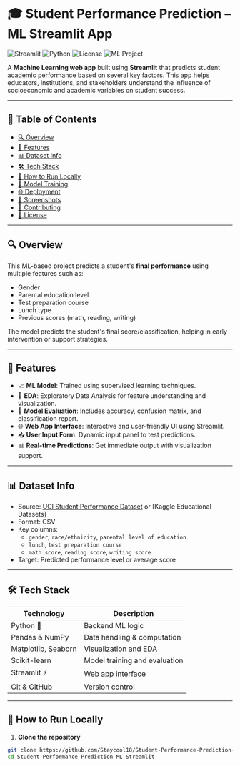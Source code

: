# 🎓 Student Performance Prediction – ML Streamlit App

![Streamlit](https://img.shields.io/badge/Streamlit-App-red?logo=streamlit)
![Python](https://img.shields.io/badge/Python-3.8+-blue?logo=python)
![License](https://img.shields.io/github/license/Staycool18/Student-Performance-Prediction-ML-Streamlit)
![ML Project](https://img.shields.io/badge/Machine%20Learning-Project-brightgreen)

A **Machine Learning web app** built using **Streamlit** that predicts student academic performance based on several key factors. This app helps educators, institutions, and stakeholders understand the influence of socioeconomic and academic variables on student success.

---

## 📌 Table of Contents

- [🔍 Overview](#-overview)
- [🧠 Features](#-features)
- [📊 Dataset Info](#-dataset-info)
- [🛠️ Tech Stack](#️-tech-stack)
- [🚀 How to Run Locally](#-how-to-run-locally)
- [🧪 Model Training](#-model-training)
- [🌐 Deployment](#-deployment)
- [📸 Screenshots](#-screenshots)
- [🙌 Contributing](#-contributing)
- [📄 License](#-license)

---

## 🔍 Overview

This ML-based project predicts a student's **final performance** using multiple features such as:

- Gender  
- Parental education level  
- Test preparation course  
- Lunch type  
- Previous scores (math, reading, writing)

The model predicts the student's final score/classification, helping in early intervention or support strategies.

---

## 🧠 Features

- 📈 **ML Model**: Trained using supervised learning techniques.
- 🧪 **EDA**: Exploratory Data Analysis for feature understanding and visualization.
- 🧮 **Model Evaluation**: Includes accuracy, confusion matrix, and classification report.
- 🌐 **Web App Interface**: Interactive and user-friendly UI using Streamlit.
- 📥 **User Input Form**: Dynamic input panel to test predictions.
- 📊 **Real-time Predictions**: Get immediate output with visualization support.

---

## 📊 Dataset Info

- Source: [UCI Student Performance Dataset](https://archive.ics.uci.edu/ml/datasets/Student+Performance) or [Kaggle Educational Datasets]
- Format: CSV
- Key columns:
  - `gender`, `race/ethnicity`, `parental level of education`
  - `lunch`, `test preparation course`
  - `math score`, `reading score`, `writing score`
- Target: Predicted performance level or average score

---

## 🛠️ Tech Stack

| Technology         | Description                     |
|--------------------|---------------------------------|
| Python 🐍          | Backend ML logic                |
| Pandas & NumPy     | Data handling & computation     |
| Matplotlib, Seaborn| Visualization and EDA           |
| Scikit-learn       | Model training and evaluation   |
| Streamlit ⚡        | Web app interface               |
| Git & GitHub       | Version control                 |

---

## 🚀 How to Run Locally

1. **Clone the repository**

```bash
git clone https://github.com/Staycool18/Student-Performance-Prediction-ML-Streamlit.git
cd Student-Performance-Prediction-ML-Streamlit
